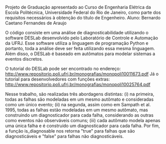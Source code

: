Projeto de Graduação apresentado ao Curso de Engenharia Elétrica da Escola Politécnica, Universidade Federal do Rio de Janeiro, como parte dos requisitos necessários à obtenção do título de Engenheiro. Aluno: Bernardo Caetano Fernandes de Araujo

O código consiste em uma análise de diagnosticabilidade utilizando o software DESLab desenvolvido pelo Laboratório de Controle e Automação da UFRJ. Esse software utiliza a linguagem de programação Python e portanto, toda a análise deve ser feita utilizando essa mesma linguagem. Além disso, o DESLab é baseado em autômatos para modelar sistemas a eventos discretos.

O tutorial do DESLab pode ser encontrado no endereço: http://www.repositorio.poli.ufrj.br/monografias/monopoli10011673.pdf Já o tutorial para desenvolvedores com funções extras: http://www.repositorio.poli.ufrj.br/monografias/monopoli10025764.pdf

Nesse trabalho, são realizadas três abordagens distintas: (i) na primeira, todas as falhas são modeladas em um mesmo autômato e consideradas como um único evento; (ii) na segunda, assim como em Sampath et al. 1995, todas as falhas estão modeladas em um mesmo autômato, mas construindo um diagnosticador para cada falha, considerando as outras como eventos não observáveis comuns; (iii) cada autômato modela apenas uma única falha e é construído um diagnosticador para cada falha. Por fim, a função is_diagnosable nos retorna "true" para falhas que são diagnosticáveis e "false" para falhas não diagnosticáveis.
